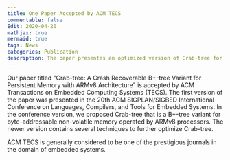 ```yaml
---
title: One Paper Accepted by ACM TECS
commentable: false
Edit: 2020-04-20
mathjax: true
mermaid: true
tags: News
categories: Publication
description: The paper presentes an optimized version of Crab-tree for ARMv8 and NVM.
---
```


<p>Our paper titled "Crab-tree: A Crash Recoverable B+-tree Variant for Persistent Memory with ARMv8 Architecture" is accepted by <a href="https://dl.acm.org/journal/tecs" style="text-decoration: none;" target="_blank">ACM Transactions on Embedded Computing Systems (TECS)</a>. The first version of the paper was presented in <a href="https://conf.researchr.org/home/LCTES-2019" style="text-decoration: none;" target="_blank">the 20th ACM SIGPLAN/SIGBED International Conference on Languages, Compilers, and Tools for Embedded Systems.</a> In the conference version, we proposed Crab-tree that is a B+-tree variant for byte-addressable non-volatile memory operated by ARMv8 processors. The newer version contains several techniques to further optimize Crab-tree.</p>


<p>ACM TECS is generally considered to be one of the prestigious journals in the domain of embedded systems.</p>

